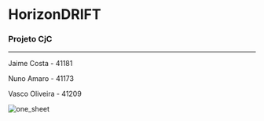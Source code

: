 # HorizonDRIFT
### Projeto CjC
---
<p>Jaime Costa - 41181</p>
<p>Nuno Amaro - 41173</p>
<p>Vasco Oliveira - 41209</p>

![one_sheet](https://github.com/jaimecostx/projetoCJC/assets/77791259/5e68af6f-b8f7-4d8e-bcf6-f0714fc97390)

